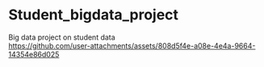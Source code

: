 # Student_bigdata_project
Big data project on student data <br>
https://github.com/user-attachments/assets/808d5f4e-a08e-4e4a-9664-14354e86d025
